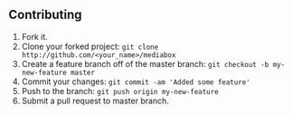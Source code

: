 ## Contributing

1. Fork it.
1. Clone your forked project: `git clone http://github.com/<your_name>/mediabox`
1. Create a feature branch off of the master branch: `git checkout -b my-new-feature master`
1. Commit your changes: `git commit -am 'Added some feature'`
1. Push to the branch: `git push origin my-new-feature`
1. Submit a pull request to master branch.
